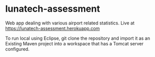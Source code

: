 # lunatech-assessment

Web app dealing with various airport related statistics. Live at https://lunatech-assessment.herokuapp.com

To run local using Eclipse, git clone the repository and import it as an Existing Maven project into a workspace that has a Tomcat server configured.
